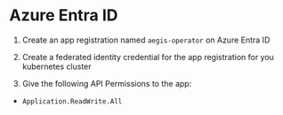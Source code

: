# Azure Entra ID   

1. Create an app registration named `aegis-operator` on Azure Entra ID

2. Create a federated identity credential for the app registration for you kubernetes cluster

3. Give the following API Permissions to the app:
  - `Application.ReadWrite.All`